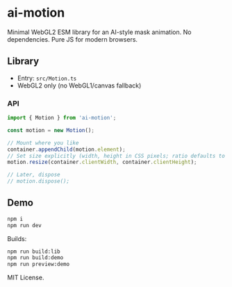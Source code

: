 # ai-motion

Minimal WebGL2 ESM library for an AI-style mask animation. No dependencies. Pure JS for modern browsers.

## Library

- Entry: `src/Motion.ts`
- WebGL2 only (no WebGL1/canvas fallback)

### API

```ts
import { Motion } from 'ai-motion';

const motion = new Motion();

// Mount where you like
container.appendChild(motion.element);
// Set size explicitly (width, height in CSS pixels; ratio defaults to devicePixelRatio)
motion.resize(container.clientWidth, container.clientHeight);

// Later, dispose
// motion.dispose();
```

## Demo

```bash
npm i
npm run dev
```

Builds:

```bash
npm run build:lib
npm run build:demo
npm run preview:demo
```

MIT License.
